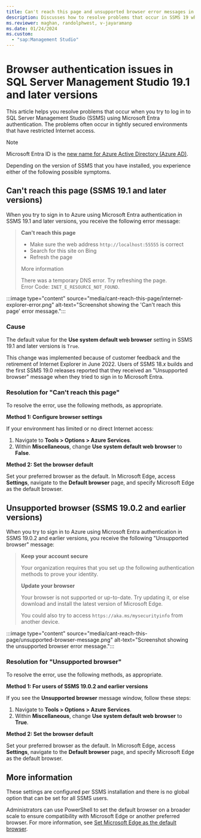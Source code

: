 ```yaml
---
title: Can't reach this page and unsupported browser error messages in SMSS 19
description: Discusses how to resolve problems that occur in SSMS 19 when you try to sign in by using Microsoft Entra authentication in Internet Explorer.
ms.reviewer: maghan, randolphwest, v-jayaramanp
ms.date: 01/24/2024
ms.custom:
  - "sap:Management Studio"
---
```


# Browser authentication issues in SQL Server Management Studio 19.1 and later versions

This article helps you resolve problems that occur when you try to log in to SQL Server Management Studio (SSMS) using Microsoft Entra authentication. The problems often occur in tightly secured environments that have restricted Internet access.

> [!NOTE]
> Microsoft Entra ID is the [new name for Azure Active Directory (Azure AD)](/entra/fundamentals/new-name).

Depending on the version of SSMS that you have installed, you experience either of the following possible symptoms.

## Can't reach this page (SSMS 19.1 and later versions)

When you try to sign in to Azure using Microsoft Entra authentication in SSMS 19.1 and later versions, you receive the following error message:

> **Can't reach this page**
>
> - Make sure the web address `http://localhost:55555` is correct
> - Search for this site on Bing
> - Refresh the page
>
> More information
>
> There was a temporary DNS error. Try refreshing the page.  
> Error Code: `INET_E_RESOURCE_NOT_FOUND`.

:::image type="content" source="media/cant-reach-this-page/internet-explorer-error.png" alt-text="Screenshot showing the 'Can't reach this page' error message.":::

### Cause

The default value for the **Use system default web browser** setting in SSMS 19.1 and later versions is `True`.

This change was implemented because of customer feedback and the retirement of Internet Explorer in June 2022. Users of SSMS 18.*x* builds and the first SSMS 19.0 releases reported that they received an "Unsupported browser" message when they tried to sign in to Microsoft Entra.

### Resolution for "Can't reach this page"

To resolve the error, use the following methods, as appropriate.

**Method 1: Configure browser settings**

If your environment has limited or no direct Internet access:

1. Navigate to **Tools > Options > Azure Services**.
1. Within **Miscellaneous**, change **Use system default web browser** to **False**.

**Method 2: Set the browser default**  

Set your preferred browser as the default. In Microsoft Edge, access **Settings**, navigate to the **Default browser** page, and specify Microsoft Edge as the default browser.

## Unsupported browser (SSMS 19.0.2 and earlier versions)

When you try to sign in to Azure using Microsoft Entra authentication in SSMS 19.0.2 and earlier versions, you receive the following "Unsupported browser" message:

> **Keep your account secure**
>
> Your organization requires that you set up the following authentication methods to prove your identity.
>
> **Update your browser**
>
> Your browser is not supported or up-to-date. Try updating it, or else download and install the latest version of Microsoft Edge.
>
> You could also try to access `https://aka.ms/mysecurityinfo` from another device.

:::image type="content" source="media/cant-reach-this-page/unsupported-browser-message.png" alt-text="Screenshot showing the unsupported browser error message.":::

### Resolution for "Unsupported browser"

To resolve the error, use the following methods, as appropriate.

**Method 1: For users of SSMS 19.0.2 and earlier versions**

If you see the **Unsupported browser** message window, follow these steps:

1. Navigate to **Tools > Options > Azure Services**.
1. Within **Miscellaneous**, change **Use system default web browser** to **True**.

**Method 2: Set the browser default**

Set your preferred browser as the default. In Microsoft Edge, access **Settings**, navigate to the **Default browser** page, and specify Microsoft Edge as the default browser.

## More information

These settings are configured per SSMS installation and there is no global option that can be set for all SSMS users.

Administrators can use PowerShell to set the default browser on a broader scale to ensure compatibility with Microsoft Edge or another preferred browser. For more information, see [Set Microsoft Edge as the default browser](/deployedge/edge-default-browser).
